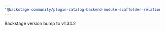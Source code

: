 ```yaml
---
'@backstage-community/plugin-catalog-backend-module-scaffolder-relation-processor': minor
---
```


Backstage version bump to v1.34.2
